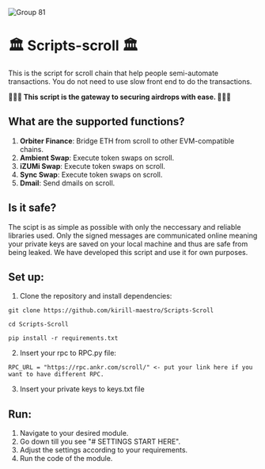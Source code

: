
![Group 81](https://github.com/kirill-maestro/Scripts-Scroll/assets/69819227/d61c5b73-3bde-429f-9cc3-2479e8219bf8)

# 🏛️ Scripts-scroll 🏛️
This is the script for scroll chain that help people semi-automate transactions. 
You do not need to use slow front end to do the transactions. 

**🎣🎣🎣 This script is the gateway to securing airdrops with ease. 🎣🎣🎣**

## What are the supported functions?
1. **Orbiter Finance**: Bridge ETH from scroll to other EVM-compatible chains.
2. **Ambient Swap**: Execute token swaps on scroll.
3. **iZUMi Swap**: Execute token swaps on scroll.
4. **Sync Swap**: Execute token swaps on scroll.
5. **Dmail**: Send dmails on scroll. 

## Is it safe? 
The scipt is as simple as possible with only the neccessary and reliable libraries used. Only the signed messages are communicated online meaning your private keys are saved on your local machine and thus are safe from being leaked. We have developed this script and use it for own purposes. 


## Set up:

1. Clone the repository and install dependencies:
```
git clone https://github.com/kirill-maestro/Scripts-Scroll

cd Scripts-Scroll

pip install -r requirements.txt

```

2. Insert your rpc to RPC.py file:
```
RPC_URL = "https://rpc.ankr.com/scroll/" <- put your link here if you want to have different RPC.
```

3. Insert your private keys to keys.txt file


## Run: 

1. Navigate to your desired module.
2. Go down till you see "# SETTINGS START HERE".
3. Adjust the settings according to your requirements.
4. Run the code of the module.
